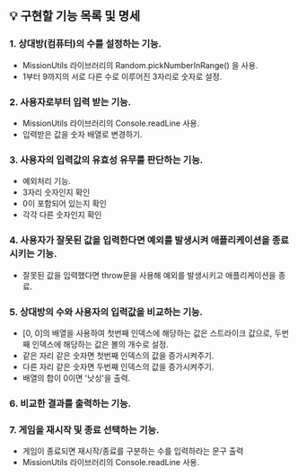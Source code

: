 ## 💡 구현할 기능 목록 및 명세

### 1. 상대방(컴퓨터)의 수를 설정하는 기능.

- MissionUtils 라이브러리의 Random.pickNumberInRange() 을 사용.
- 1부터 9까지의 서로 다른 수로 이루어진 3자리로 숫자로 설정.

### 2. 사용자로부터 입력 받는 기능.

- MissionUtils 라이브러리의 Console.readLine 사용.
- 입력받은 값을 숫자 배열로 변경하기.

### 3. 사용자의 입력값의 유효성 유무를 판단하는 기능.

- 예외처리 기능.
- 3자리 숫자인지 확인
- 0이 포함되어 있는지 확인
- 각각 다른 숫자인지 확인

### 4. 사용자가 잘못된 값을 입력한다면 예외를 발생시켜 애플리케이션을 종료시키는 기능.

- 잘못된 값을 입력했다면 throw문을 사용해 예외를 발생시키고 애플리케이션을 종료.

### 5. 상대방의 수와 사용자의 입력값을 비교하는 기능.

- [0, 0]의 배열을 사용하여 첫번째 인덱스에 해당하는 값은 스트라이크 값으로, 두번째 인덱스에 해당하는 값은 볼의 개수로 설정.
- 같은 자리 같은 숫자면 첫번째 인덱스의 값을 증가시켜주기.
- 다른 자리 같은 숫자면 두번째 인덱스의 값을 증가시켜주기.
- 배열의 합이 0이면 '낫싱'을 출력.

### 6. 비교한 결과를 출력하는 기능.

### 7. 게임을 재시작 및 종료 선택하는 기능.

- 게임이 종료되면 재시작/종료를 구분하는 수를 입력하라는 문구 출력
- MissionUtils 라이브러리의 Console.readLine 사용.
